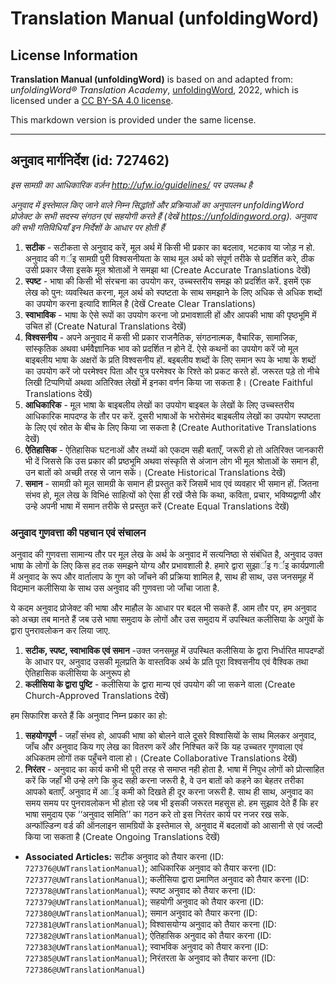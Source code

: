 # Translation Manual (unfoldingWord)

## License Information

**Translation Manual (unfoldingWord)** is based on and adapted from: _unfoldingWord® Translation Academy_, [unfoldingWord](https://unfoldingword.org/utw), 2022, which is licensed under a [CC BY-SA 4.0 license](https://creativecommons.org/licenses/by-sa/4.0/legalcode.en).

This markdown version is provided under the same license.



--------------------------------

## अनुवाद मार्गनिर्देश (id: 727462)

*इस सामग्री का आधिकारिक वर्ज़न http://ufw.io/guidelines/ पर उपलब्ध है*

*अनुवाद में इस्तेमाल किए जाने वाले निम्न सिद्धांतों और प्रक्रियाओं का अनुपालन unfoldingWord प्रोजेक्ट के सभी सदस्य संगठन एवं सहयोगी करते हैं (देखें https://unfoldingword.org). अनुवाद की सभी गतिविधियाँ इन निर्देशों के आधार पर होती हैं*

1. **सटीक** \- सटीकता से अनुवाद करें, मूल अर्थ में किसी भी प्रकार का बदलाव, भटकाव या जोड़ न हो. अनुवाद की गर्इ सामग्री पुरी विश्वसनीयता के साथ मूल अर्थ को संपूर्ण तरीके से प्रदर्शित करे, ठीक उसी प्रकार जैसा इसके मूल श्रोताओं ने समझा था (Create Accurate Translations देखें)
2. **स्पष्ट** \- भाषा की किसी भी संरचना का उपयोग कर, उच्चस्तरीय समझ को प्रदर्शित करें. इसमें एक लेख को पुन: व्यवस्थित करना, मूल अर्थ को स्पष्टता के साथ समझाने के लिए अधिक से अधिक शब्दों का उपयोग करना इत्यादि शामिल है (देखें Create Clear Translations)
3. **स्वाभाविक** \- भाषा के ऐसे रूपों का उपयोग करना जो प्रभावशाली हों और आपकी भाषा की पृष्ठभूमि में उचित हों (Create Natural Translations देखें)
4. **विश्वसनीय** \- अपने अनुवाद में कसी भी प्रकार राजनैतिक, संगठनात्मक, वैचारिक, सामाजिक, सांस्कृतिक अथवा धर्मवैज्ञानिक भाव को प्रदर्शित न होने दें. ऐसे कथनों का उपयोग करें जो मूल बाइबलीय भाषा के अक्षरों के प्रति विश्वसनीय हों. बइबलीय शब्दों के लिए समान रूप के भाषा के शब्दों का उपयोग करें जो परमेश्वर पिता और पुत्र परमेश्वर के रिश्ते को प्रकट करते हों. जरूरत पड़े तो नीचे लिखी टिप्पणियों अथवा अतिरिक्त लेखों में इनका वर्णन किया जा सकता है। (Create Faithful Translations देखें)
5. **आधिकारिक** \- मूल भाषा के बाइबलीय लेखों का उपयोग बाइबल के लेखों के लिए उच्चस्तरीय आधिकारिक मापदण्ड के तौर पर करें. दूसरी भाषाओं के भरोसेमंद बाइबलीय लेखों का उपयोग स्पष्टता के लिए एवं स्रोत के बीच के लिए किया जा सकता है (Create Authoritative Translations देखें)
6. **ऐतिहासिक** \- ऐतिहासिक घटनाओं और तथ्यों को एकदम सही बताएँ, जरूरी हो तो अतिरिक्त जानकारी भी दें जिससे कि उस प्रकार की प्रष्ठभूमि अथवा संस्कृति से अंजान लोग भी मूल श्रोताओं के समान ही, उन बातों को अच्छी तरह से जान सकें। (Create Historical Translations देखें)
7. **समान** \- सामग्री को मूल सामग्री के समान ही प्रस्तुत करें जिसमें भाव एवं व्यवहार भी समान हों. जितना संभव हो, मूल लेख के विभिé साहित्यों को ऐसा ही रखें जैसे कि कथा, कविता, प्रचार, भविष्यद्वाणी और उन्हे अपनी भाषा में समान तरीके से प्रस्तुत करें (Create Equal Translations देखें)

### अनुवाद गुणवत्ता की पहचान एवं संचालन

अनुवाद की गुणवत्ता सामान्य तौर पर मूल लेख के अर्थ के अनुवाद में सत्यनिष्ठा से संबंधित है, अनुवाद उक्त भाषा के लोगों के लिए किस हद तक समझने योग्य और प्रभावशाली है. हमारे द्वारा सुझार्इ गर्इ कार्यप्रणाली में अनुवाद के रूप और वार्तालाप के गुण को जाँचने की प्रक्रिया शामिल है, साथ ही साथ, उस जनसमूह में विद्यमान कलीसिया के साथ उस अनुवाद की गुणवत्ता जो जाँचा जाता है.

ये कदम अनुवाद प्रोजेक्ट की भाषा और माहौल के आधार पर बदल भी सकते हैं. आम तौर पर, हम अनुवाद को अच्छा तब मानते हैं जब उसे भाषा समुदाय के लोगों और उस समुदाय में उपस्थित कलीसिया के अगुवों के द्वारा पुनरावलोकन कर लिया जाए.

1. **सटीक, स्पष्ट, स्वाभाविक एवं समान** \-उक्त जनसमूह में उपस्थित कलीसिया के द्वारा निर्धारित मापदण्डों के आधार पर, अनुवाद उसकी मूलप्रति के वास्तविक अर्थ के प्रति पूरा विश्वसनीय एवं वैश्विक तथा ऐतिहासिक कलीसिया के अनुरूप हो
2. **कलीसिया के द्वारा पुष्टि** \- कलीसिया के द्वारा मान्य एवं उपयोग की जा सकने वाला (Create Church\-Approved Translations देखें)

हम सिफारिश करते हैं कि अनुवाद निम्न प्रकार का हो:

1. **सहयोगपूर्ण** \- जहाँ संभव हो, आपकी भाषा को बोलने वाले दूसरे विश्वासियों के साथ मिलकर अनुवाद, जाँच और अनुवाद किय गए लेख का वितरण करें और निश्चित करें कि यह उच्चतर गुणवाला एवं अधिकतम लोगों तक पहुँचने वाला हो। (Create Collaborative Translations देखें)
2. **निरंतर** \- अनुवाद का कार्य कभी भी पूरी तरह से समाप्त नही होता है. भाषा में निपुध लोगों को प्रोत्साहित करें कि जहाँ भी उन्हे लगे कि कुद सही करना जरूरी है, वे उन बातों को कहने का बेहतर तरीका आपको बताएँ. अनुवाद में आर्इ कमी को दिखते ही दूर करना जरूरी है. साथ ही साथ, अनुवाद का समय समय पर पुनरावलोकन भी होता रहे जब भी इसकी जरूरत महसूस हो. हम सुझाव देते हैं कि हर भाषा समुदाय एक ‘‘अनुवाद समिति’’ का गठन करे तो इस निरंतर कार्य पर नजर रख सके. अन्फॉल्डिन्ग वर्ड की ऑनलाइन सामग्रियों के इस्तेमाल से, अनुवाद में बदलावों को आसानी से एवं जल्दी किया जा सकता है (Create Ongoing Translations देखें)

* **Associated Articles:** सटीक अनुवाद को तैयार करना (ID: `727376@UWTranslationManual`); आधिकारिक अनुवाद को तैयार करना (ID: `727377@UWTranslationManual`); कलीसिया द्वारा प्रमाणित अनुवाद को तैयार करना (ID: `727378@UWTranslationManual`); स्पष्ट अनुवाद को तैयार करना (ID: `727379@UWTranslationManual`); सहयोगी अनुवाद को तैयार करना (ID: `727380@UWTranslationManual`); समान अनुवाद को तैयार करना (ID: `727381@UWTranslationManual`); विश्वासयोग्य अनुवाद को तैयार करना (ID: `727382@UWTranslationManual`); ऐतिहासिक अनुवाद को तैयार करना (ID: `727383@UWTranslationManual`); स्वाभविक अनुवाद को तैयार करना (ID: `727385@UWTranslationManual`); निरंतरता के अनुवाद को तैयार करना (ID: `727386@UWTranslationManual`)

